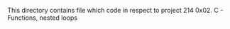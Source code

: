 This directory contains file which code in respect to project 214 0x02. C - Functions, nested loops
